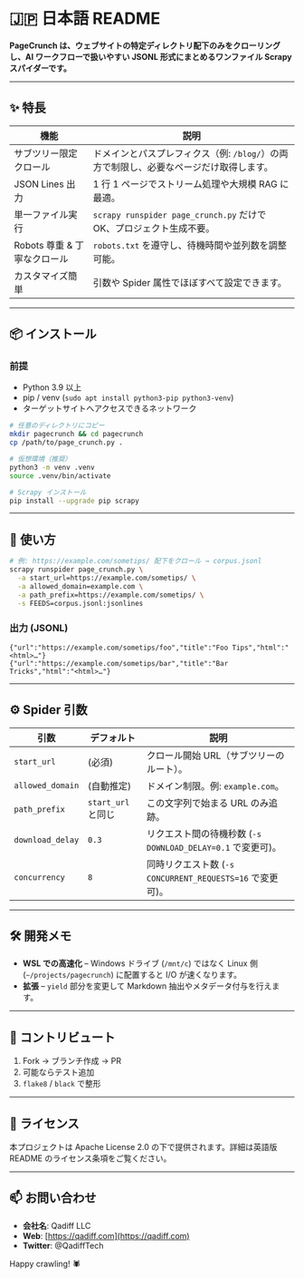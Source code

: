 # 🇯🇵 日本語 README

**PageCrunch は、ウェブサイトの特定ディレクトリ配下のみをクローリングし、AI ワークフローで扱いやすい JSONL 形式にまとめるワンファイル Scrapy スパイダーです。**

---

## ✨ 特長

| 機能                  | 説明                                                   |
| ------------------- | ---------------------------------------------------- |
| サブツリー限定クロール         | ドメインとパスプレフィクス（例: `/blog/`）の両方で制限し、必要なページだけ取得します。     |
| JSON Lines 出力       | 1 行 1 ページでストリーム処理や大規模 RAG に最適。                       |
| 単一ファイル実行            | `scrapy runspider page_crunch.py` だけで OK、プロジェクト生成不要。 |
| Robots 尊重 & 丁寧なクロール | `robots.txt` を遵守し、待機時間や並列数を調整可能。                     |
| カスタマイズ簡単            | 引数や Spider 属性でほぼすべて設定できます。                           |

---

## 📦 インストール

### 前提

* Python 3.9 以上
* pip / venv (`sudo apt install python3-pip python3-venv`)
* ターゲットサイトへアクセスできるネットワーク

```bash
# 任意のディレクトリにコピー
mkdir pagecrunch && cd pagecrunch
cp /path/to/page_crunch.py .

# 仮想環境（推奨）
python3 -m venv .venv
source .venv/bin/activate

# Scrapy インストール
pip install --upgrade pip scrapy
```

---

## 🚀 使い方

```bash
# 例: https://example.com/sometips/ 配下をクロール → corpus.jsonl
scrapy runspider page_crunch.py \
  -a start_url=https://example.com/sometips/ \
  -a allowed_domain=example.com \
  -a path_prefix=https://example.com/sometips/ \
  -s FEEDS=corpus.jsonl:jsonlines
```

### 出力 (JSONL)

```jsonc
{"url":"https://example.com/sometips/foo","title":"Foo Tips","html":"<html>…"}
{"url":"https://example.com/sometips/bar","title":"Bar Tricks","html":"<html>…"}
```

---

## ⚙️ Spider 引数

| 引数               | デフォルト           | 説明                                           |
| ---------------- | --------------- | -------------------------------------------- |
| `start_url`      | (必須)            | クロール開始 URL（サブツリーのルート）。                       |
| `allowed_domain` | (自動推定)          | ドメイン制限。例: `example.com`。                     |
| `path_prefix`    | `start_url` と同じ | この文字列で始まる URL のみ追跡。                          |
| `download_delay` | `0.3`           | リクエスト間の待機秒数 (`-s DOWNLOAD_DELAY=0.1` で変更可)。  |
| `concurrency`    | `8`             | 同時リクエスト数 (`-s CONCURRENT_REQUESTS=16` で変更可)。 |

---

## 🛠 開発メモ

* **WSL での高速化** – Windows ドライブ (`/mnt/c`) ではなく Linux 側 (`~/projects/pagecrunch`) に配置すると I/O が速くなります。
* **拡張** – `yield` 部分を変更して Markdown 抽出やメタデータ付与を行えます。

---

## 🤝 コントリビュート

1. Fork → ブランチ作成 → PR
2. 可能ならテスト追加
3. `flake8` / `black` で整形

---

## 📄 ライセンス

本プロジェクトは Apache License 2.0 の下で提供されます。詳細は英語版 README のライセンス条項をご覧ください。

---

## 📫 お問い合わせ

* **会社名**: Qadiff LLC
* **Web**: [https://qadiff.com](https://qadiff.com)
* **Twitter**: @QadiffTech

Happy crawling! 🕷️
